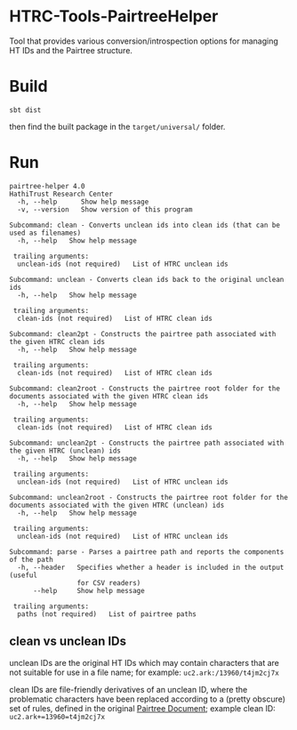 # HTRC-Tools-PairtreeHelper
Tool that provides various conversion/introspection options for managing HT IDs and the Pairtree structure.

# Build
`sbt dist`

then find the built package in the `target/universal/` folder.

# Run
```
pairtree-helper 4.0
HathiTrust Research Center
  -h, --help      Show help message
  -v, --version   Show version of this program

Subcommand: clean - Converts unclean ids into clean ids (that can be used as filenames)
  -h, --help   Show help message

 trailing arguments:
  unclean-ids (not required)   List of HTRC unclean ids

Subcommand: unclean - Converts clean ids back to the original unclean ids
  -h, --help   Show help message

 trailing arguments:
  clean-ids (not required)   List of HTRC clean ids

Subcommand: clean2pt - Constructs the pairtree path associated with the given HTRC clean ids
  -h, --help   Show help message

 trailing arguments:
  clean-ids (not required)   List of HTRC clean ids

Subcommand: clean2root - Constructs the pairtree root folder for the documents associated with the given HTRC clean ids
  -h, --help   Show help message

 trailing arguments:
  clean-ids (not required)   List of HTRC clean ids

Subcommand: unclean2pt - Constructs the pairtree path associated with the given HTRC (unclean) ids
  -h, --help   Show help message

 trailing arguments:
  unclean-ids (not required)   List of HTRC unclean ids

Subcommand: unclean2root - Constructs the pairtree root folder for the documents associated with the given HTRC (unclean) ids
  -h, --help   Show help message

 trailing arguments:
  unclean-ids (not required)   List of HTRC unclean ids

Subcommand: parse - Parses a pairtree path and reports the components of the path
  -h, --header   Specifies whether a header is included in the output (useful
                 for CSV readers)
      --help     Show help message

 trailing arguments:
  paths (not required)   List of pairtree paths
```

## clean vs unclean IDs
unclean IDs are the original HT IDs which may contain characters that are not suitable for use in a file name; for example: `uc2.ark:/13960/t4jm2cj7x`

clean IDs are file-friendly derivatives of an unclean ID, where the problematic characters have been replaced according to a (pretty obscure) set of rules, defined in the original [Pairtree Document](https://confluence.ucop.edu/display/Curation/PairTree);  example clean ID: `uc2.ark+=13960=t4jm2cj7x`
